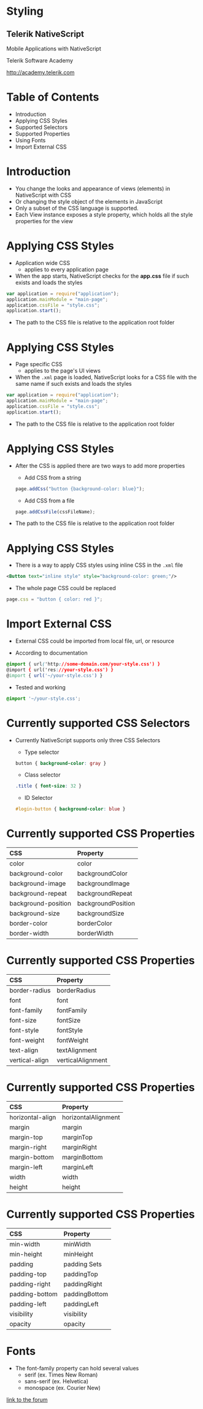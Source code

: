 <!-- section start -->
<!-- attr: { id:'title', class:'slide-title', hasScriptWrapper:true } -->
# Styling
## Telerik NativeScript

<div class="signature">
    <p class="signature-course">Mobile Applications with NativeScript</p>
    <p class="signature-initiative">Telerik Software Academy</p>
    <a href="http://academy.telerik.com" class="signature-link">http://academy.telerik.com</a>
</div>

<!-- section start -->
<!-- attr: { id:'table-of-contents' } -->
# Table of Contents
-  Introduction
-  Applying CSS Styles
-  Supported Selectors
-  Supported Properties
-  Using Fonts
-  Import External CSS


<!-- section start -->
<!-- attr: { class:'slide-section', showInPresentation: true } -->
<!-- # Introduction -->

<!-- attr: { class:'slide', hasScriptWrapper:true, style: 'font-size: 40px;' } -->
# Introduction
- You change the looks and appearance of views (elements) in NativeScript with CSS
- Or changing the style object of the elements in JavaScript
- Only a subset of the CSS language is supported.
- Each View instance exposes a style property, which holds all the style properties for the view

<!-- section start -->
<!-- attr: { class:'slide-section', showInPresentation: true } -->
<!-- # Applying CSS Styles -->

<!-- attr: { class:'slide', hasScriptWrapper:true, style: 'font-size: 40px;' } -->
# Applying CSS Styles

- Application wide CSS
    - applies to every application page
- When the app starts, NativeScript checks for the **app.css** file if such exists and loads the styles

```js
var application = require("application");
application.mainModule = "main-page";
application.cssFile = "style.css";
application.start();
```

- The path to the CSS file is relative to the application root folder

<!-- attr: { class:'slide', hasScriptWrapper:true, style: 'font-size: 40px;' } -->
# Applying CSS Styles

- Page specific CSS
    - applies to the page's UI views
- When the `.xml` page is loaded, NativeScript looks for a CSS file with the same name if such exists and loads the styles

```js
var application = require("application");
application.mainModule = "main-page";
application.cssFile = "style.css";
application.start();
```

- The path to the CSS file is relative to the application root folder

<!-- attr: { class:'slide', hasScriptWrapper:true, style: 'font-size: 40px;' } -->
# Applying CSS Styles

- After the CSS is applied there are two ways to add more properties

    - Add CSS from a string

    ```js
    page.addCss("button {background-color: blue}");
    ```

    - Add CSS from a file

    ```js
    page.addCssFile(cssFileName);
    ```
- The path to the CSS file is relative to the application root folder

<!-- attr: { class:'slide', hasScriptWrapper:true, style: 'font-size: 40px;' } -->
# Applying CSS Styles

- There is a way to apply CSS styles using inline CSS in the `.xml` file

```xml
<Button text="inline style" style="background-color: green;"/>
```

- The whole page CSS could be replaced

```js
page.css = "button { color: red }";
```

<!-- attr: { class:'slide', hasScriptWrapper:true, style: 'font-size: 40px;' } -->
# Import External CSS

- External CSS could be imported from local file, url, or resource

- According to documentation
```css
@import { url('http://some-domain.com/your-style.css') }
@import { url('res://your-style.css') }
@import { url('~/your-style.css') }
```
- Tested and working
```css
@import '~/your-style.css';
```

<!-- section start -->
<!-- attr: { class:'slide-section', showInPresentation: true } -->
<!-- # Supported selectors and styles -->

<!-- attr: { class:'slide', hasScriptWrapper:true, style: 'font-size: 40px;' } -->
# Currently supported CSS Selectors

- Currently NativeScript supports only three CSS Selectors

    - Type selector

    ```css
    button { background-color: gray }
    ```

    - Class selector

    ```css
    .title { font-size: 32 }
    ```

    - ID Selector

    ```css
    #login-button { background-color: blue }
    ```

<!-- attr: { class:'slide', hasScriptWrapper:true, style: 'font-size: 40px;' } -->
# Currently supported CSS Properties

|**CSS**              |       **Property**	    |
|:--------------------|:------------------------|
|color	              |    color	            |
|background-color	  |    backgroundColor	    |
|background-image	  |    backgroundImage	    |
|background-repeat	  |    backgroundRepeat	    |
|background-position  |	   backgroundPosition   |
|background-size	  |    backgroundSize	    |
|border-color	      |    borderColor	        |
|border-width	      |    borderWidth	        |

<!-- attr: { class:'slide', hasScriptWrapper:true, style: 'font-size: 40px;' } -->
# Currently supported CSS Properties

|**CSS**              |       **Property**	    |
|:--------------------|:------------------------|
|border-radius	      |    borderRadius	        |
|font	              |    font	                |
|font-family	      |    fontFamily           |
|font-size	          |    fontSize	            |
|font-style	          |    fontStyle	        |
|font-weight	      |    fontWeight           |
|text-align	          |    textAlignment	    |
|vertical-align	      |    verticalAlignment    |

<!-- attr: { class:'slide', hasScriptWrapper:true, style: 'font-size: 40px;' } -->
# Currently supported CSS Properties
|**CSS**              |       **Property**	    |
|:--------------------|:------------------------|
|horizontal-align	  |    horizontalAlignment	|
|margin		          |    margin               |
|margin-top	          |    marginTop	        |
|margin-right	      |    marginRight	        |
|margin-bottom	      |    marginBottom         |
|margin-left	      |    marginLeft	        |
|width	              |    width	            |
|height	              |    height	            |


<!-- attr: { class:'slide', hasScriptWrapper:true, style: 'font-size: 40px;' } -->
# Currently supported CSS Properties

|**CSS**              |       **Property**	    |
|:--------------------|:------------------------|
|min-width            |    minWidth	            |
|min-height	          |    minHeight	        |
|padding	          |    padding	Sets        |
|padding-top          |	   paddingTop	        |
|padding-right	      |    paddingRight	        |
|padding-bottom	      |    paddingBottom	    |
|padding-left	      |    paddingLeft	        |
|visibility	          |    visibility	        |
|opacity	          |    opacity	            |


<!-- section start -->
<!-- attr: {  class:'slide-section',showInPresentation: true } -->
<!-- # Fonts -->


<!-- attr: { class:'slide', hasScriptWrapper:true, style: 'font-size: 40px;' } -->
# Fonts

- The font-family property can hold several values
    - serif (ex. Times New Roman)
    - sans-serif (ex. Helvetica)
    - monospace (ex. Courier New)


<!-- section start -->
<!-- attr: { id:'questions', class:'slide-section',showInPresentation: true } -->
<!-- # Questions
## Mobile Applications with NativeScript -->
[link to the forum](http://telerikacademy.com/Forum/Category/70/mobile-apps-with-native-script)
